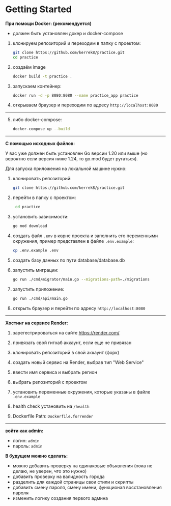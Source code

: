 
# Getting Started

**При помощи Docker: (рекомендуется)**
- должен быть установлен докер и docker-compose

1. клонируем репозиторий и переходим в папку с проектом:
    ```bash
    git clone https://github.com/kerrek8/practice.git
    cd practice
    ```
2. создаём image
    ```bash
    docker build -t practice .
    ```
3. запускаем контейнер:
    ```bash
    docker run -d -p 8080:8080 --name practice_app practice
    ```
4. открываем браузер и переходим по адресу `http://localhost:8080`
---
5. либо docker-compose:
    ```bash
    docker-compose up --build
    ```

---

**С помощью исходных файлов:**

У вас уже должен быть установлен Go версии 1.20 или выше (но вероятно если версия ниже 1.24, то go.mod будет ругаться).


Для запуска приложения на локальной машине нужно:

1. клонировать репозиторий:
   ```bash
   git clone https://github.com/kerrek8/practice.git

2. перейти в папку с проектом:
   ```bash
    cd practice
    ```
3. установить зависимости:
    ```bash
    go mod download
    ```
4. создать файл `.env` в корне проекта и заполнить его переменными окружения, пример представлен в файле `.env.example`:
    ```bash
    cp .env.example .env
    ```
5. создать базу данных по пути database/database.db

6. запустить миграции:
    ```bash
    go run ./cmd/migrator/main.go --migrations-path=./migrations
    ```
7. запустить приложение:
    ```bash
    go run ./cmd/api/main.go
    ```
8. открыть браузер и перейти по адресу `http://localhost:8080`

---

**Хостинг на сервисе Render:**

1. зарегестрироваться на сайте https://render.com/

2. привязать свой гитхаб аккаунт, если еще не привязан

3. клонировать репозиторий в свой аккаунт (форк)

4. создать новый сервис на Render, выбрав тип "Web Service"

5. ввести имя сервиса и выбрать регион

6. выбрать репозиторий с проектом 

7. установить переменные окружения, которые указаны в файле `.env.example` 

8. health check установить на `/health`
9. Dockerfile Path: `Dockerfile.forrender`
---
**войти как admin:**
- логин: `admin`
- пароль: `admin`


**В будущем можно сделать:**
- можно добавить проверку на одинаковые объявления (пока не делаю, не уверен, что это нужно)
- добавить проверку на валидность города
- разделить для каждой страницы свои стили и скрипты
- добавить смену пароля, смену имени, функционал восстановления пароля
- изменить логику создания первого админа




